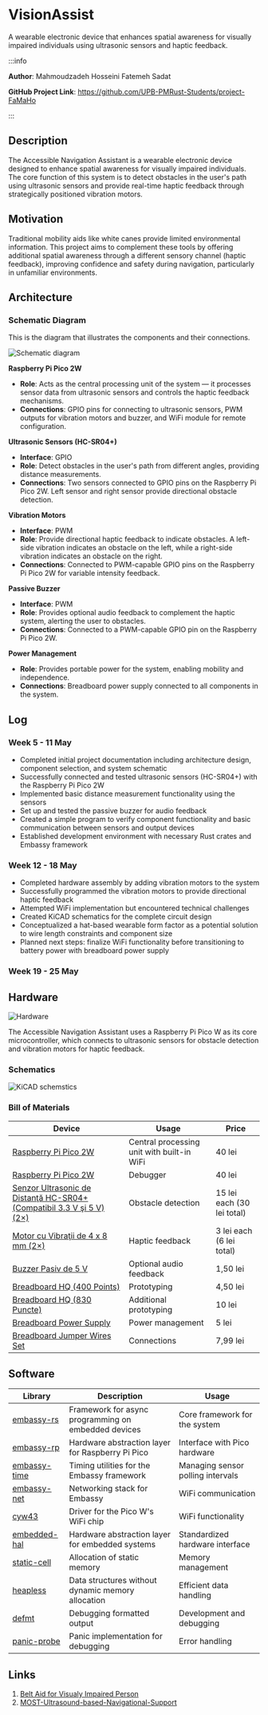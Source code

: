 # VisionAssist

A wearable electronic device that enhances spatial awareness for visually impaired individuals using ultrasonic sensors and haptic feedback.

:::info  

**Author**: Mahmoudzadeh Hosseini Fatemeh Sadat

**GitHub Project Link**: https://github.com/UPB-PMRust-Students/project-FaMaHo

:::

## Description

The Accessible Navigation Assistant is a wearable electronic device designed to enhance spatial awareness for visually impaired individuals. The core function of this system is to detect obstacles in the user's path using ultrasonic sensors and provide real-time haptic feedback through strategically positioned vibration motors.

## Motivation

Traditional mobility aids like white canes provide limited environmental information. This project aims to complement these tools by offering additional spatial awareness through a different sensory channel (haptic feedback), improving confidence and safety during navigation, particularly in unfamiliar environments.

## Architecture

### Schematic Diagram
This is the diagram that illustrates the components and their connections.

![Schematic diagram](Schematic.webp)

**Raspberry Pi Pico 2W**
- **Role**: Acts as the central processing unit of the system — it processes sensor data from ultrasonic sensors and controls the haptic feedback mechanisms.
- **Connections**: GPIO pins for connecting to ultrasonic sensors, PWM outputs for vibration motors and buzzer, and WiFi module for remote configuration.

**Ultrasonic Sensors (HC-SR04+)**
- **Interface**: GPIO
- **Role**: Detect obstacles in the user's path from different angles, providing distance measurements.
- **Connections**: Two sensors connected to GPIO pins on the Raspberry Pi Pico 2W. Left sensor and right sensor provide directional obstacle detection.

**Vibration Motors**
- **Interface**: PWM
- **Role**: Provide directional haptic feedback to indicate obstacles. A left-side vibration indicates an obstacle on the left, while a right-side vibration indicates an obstacle on the right.
- **Connections**: Connected to PWM-capable GPIO pins on the Raspberry Pi Pico 2W for variable intensity feedback.

**Passive Buzzer**
- **Interface**: PWM
- **Role**: Provides optional audio feedback to complement the haptic system, alerting the user to obstacles.
- **Connections**: Connected to a PWM-capable GPIO pin on the Raspberry Pi Pico 2W.

**Power Management**
- **Role**: Provides portable power for the system, enabling mobility and independence.
- **Connections**: Breadboard power supply connected to all components in the system.

  

## Log

<!-- write your progress here every week -->

### Week 5 - 11 May
- Completed initial project documentation including architecture design, component selection, and system schematic
- Successfully connected and tested ultrasonic sensors (HC-SR04+) with the Raspberry Pi Pico 2W
- Implemented basic distance measurement functionality using the sensors
- Set up and tested the passive buzzer for audio feedback
- Created a simple program to verify component functionality and basic communication between sensors and output devices
- Established development environment with necessary Rust crates and Embassy framework

### Week 12 - 18 May
- Completed hardware assembly by adding vibration motors to the system
- Successfully programmed the vibration motors to provide directional haptic feedback
- Attempted WiFi implementation but encountered technical challenges
- Created KiCAD schematics for the complete circuit design
- Conceptualized a hat-based wearable form factor as a potential solution to wire length constraints and component size
- Planned next steps: finalize WiFi functionality before transitioning to battery power with breadboard power supply


### Week 19 - 25 May
  

## Hardware

![Hardware](hardware.webp)

The Accessible Navigation Assistant uses a Raspberry Pi Pico W as its core microcontroller, which connects to ultrasonic sensors for obstacle detection and vibration motors for haptic feedback.

### Schematics

![KiCAD schemstics](KiCAD-schemstics.svg)
  
### Bill of Materials

  

| Device | Usage | Price |
|--------|-------|-------|
| [Raspberry Pi Pico 2W](https://www.optimusdigital.ro/ro/placi-raspberry-pi/13327-raspberry-pi-pico-2-w.html?search_query=Raspberry+pi+pico&results=26) | Central processing unit with built-in WiFi | 40 lei |
| [Raspberry Pi Pico 2W](https://www.optimusdigital.ro/ro/placi-raspberry-pi/13327-raspberry-pi-pico-2-w.html?search_query=Raspberry+pi+pico&results=26) | Debugger | 40 lei |
| [Senzor Ultrasonic de Distanţă HC-SR04+ (Compatibil 3.3 V şi 5 V) (2×)](https://www.optimusdigital.ro/ro/senzori-senzori-ultrasonici/2328-senzor-ultrasonic-de-distana-hc-sr04-compatibil-33-v-i-5-v.html) | Obstacle detection | 15 lei each (30 lei total) |
| [Motor cu Vibraţii de 4 x 8 mm (2×)](https://www.optimusdigital.ro/ro/motoare-motoare-cu-vibratii/2348-motor-cu-vibraii-de-4-x-8-mm.html) | Haptic feedback | 3 lei each (6 lei total) |
| [Buzzer Pasiv de 5 V](https://www.optimusdigital.ro/ro/audio-buzzere/634-buzzer-pasiv-de-5-v.html) | Optional audio feedback | 1,50 lei |
| [Breadboard HQ (400 Points)](https://www.optimusdigital.ro/ro/prototipare-breadboard-uri/44-breadboard-400-points.html) | Prototyping | 4,50 lei |
| [Breadboard HQ (830 Puncte)](https://www.optimusdigital.ro/en/breadboards/8-breadboard-hq-830-points.html) | Additional prototyping | 10 lei |
| [Breadboard Power Supply](https://www.optimusdigital.ro/en/linear-regulators/61-breadboard-source-power.html) | Power management | 5 lei |
| [Breadboard Jumper Wires Set](https://www.optimusdigital.ro/en/wires-with-connectors/890-set-fire-tata-tata-40p-30-cm.html) | Connections | 7,99 lei |
  

## Software

  

| Library | Description | Usage |
|---------|-------------|-------|
| [embassy-rs](https://github.com/embassy-rs/embassy) | Framework for async programming on embedded devices | Core framework for the system |
| [embassy-rp](https://github.com/embassy-rs/embassy) | Hardware abstraction layer for Raspberry Pi Pico | Interface with Pico hardware |
| [embassy-time](https://github.com/embassy-rs/embassy) | Timing utilities for the Embassy framework | Managing sensor polling intervals |
| [embassy-net](https://github.com/embassy-rs/embassy) | Networking stack for Embassy | WiFi communication |
| [cyw43](https://github.com/embassy-rs/embassy) | Driver for the Pico W's WiFi chip | WiFi functionality |
| [embedded-hal](https://github.com/rust-embedded/embedded-hal) | Hardware abstraction layer for embedded systems | Standardized hardware interface |
| [static-cell](https://github.com/embassy-rs/static-cell) | Allocation of static memory | Memory management |
| [heapless](https://github.com/japaric/heapless) | Data structures without dynamic memory allocation | Efficient data handling |
| [defmt](https://github.com/knurling-rs/defmt) | Debugging formatted output | Development and debugging |
| [panic-probe](https://github.com/knurling-rs/panic-probe) | Panic implementation for debugging | Error handling |
  

## Links

<!-- Add a few links that inspired you and that you think you will use for your project -->

1. [Belt Aid for Visualy Impaired Person](https://www.instructables.com/Belt-Aid-for-Visualy-Impaired-Person/)
2. [MOST-Ultrasound-based-Navigational-Support](https://github.com/apetsiuk/MOST-Ultrasound-based-Navigational-Support)